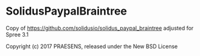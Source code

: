 SolidusPaypalBraintree
======================

Copy of https://github.com/solidusio/solidus_paypal_braintree adjusted for Spree 3.1



Copyright (c) 2017 PRAESENS, released under the New BSD License
